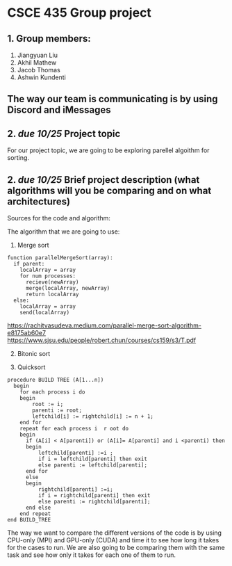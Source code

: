 # CSCE 435 Group project

## 1. Group members:
1. Jiangyuan Liu
2. Akhil Mathew
3. Jacob Thomas
4. Ashwin Kundenti

The way our team is communicating is by using Discord and iMessages
---

## 2. _due 10/25_ Project topic
For our project topic, we are going to be exploring parellel algoithm for sorting.
## 2. _due 10/25_ Brief project description (what algorithms will you be comparing and on what architectures)

Sources for the code and algorithm: 

The algorithm that we are going to use:

1. Merge sort 

```
function parallelMergeSort(array):
  if parent:
    localArray = array
    for num processes:
      recieve(newArray)
      merge(localArray, newArray)
      return localArray
  else:
    localArray = array
    send(localArray)
```
https://rachitvasudeva.medium.com/parallel-merge-sort-algorithm-e8175ab60e7
https://www.sjsu.edu/people/robert.chun/courses/cs159/s3/T.pdf

2. Bitonic sort

3. Quicksort
```
procedure BUILD TREE (A[1...n]) 
  begin 
    for each process i do 
    begin 
        root := i; 
        parenti := root; 
        leftchild[i] := rightchild[i] := n + 1; 
    end for 
    repeat for each process i  r oot do 
    begin 
      if (A[i] < A[parenti]) or (A[i]= A[parenti] and i <parenti) then 
      begin 
          leftchild[parenti] :=i ; 
          if i = leftchild[parenti] then exit 
          else parenti := leftchild[parenti]; 
      end for 
      else 
      begin 
          rightchild[parenti] :=i; 
          if i = rightchild[parenti] then exit 
          else parenti := rightchild[parenti]; 
      end else 
    end repeat 
end BUILD_TREE 
```
The way we want to compare the different versions of the code is by using CPU-only (MPI) and GPU-only (CUDA) and time it to see how long it takes for the cases to run. We are also going to be comparing them with the same task and see how only it takes for each one of them to run.
<!-- 
For example:
- Algorithm 1a (MPI + CUDA)
- Algorithm 1b (MPI on each core)
- Algorithm 2a (MPI + CUDA)
- Algorithm 2b (MPI on each core) -->
